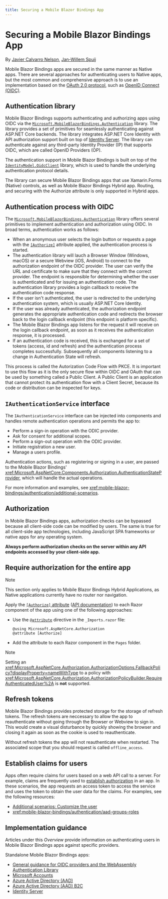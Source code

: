 ```yaml
---
title: Securing a Mobile Blazor Bindings App
---
```

# Securing a Mobile Blazor Bindings App

By [Javier Calvarro Nelson](https://github.com/javiercn), [Jan-Willem Spuij](https://github.com/jspuij)

Mobile Blazor Bindings apps are secured in the same manner as Native apps. There are several approaches for authenticating users to Native apps, but the most common and comprehensive approach is to use an implementation based on the [OAuth 2.0 protocol](https://oauth.net/), such as [OpenID Connect (OIDC)](https://openid.net/connect/).

## Authentication library

Mobile Blazor Bindings supports authenticating and authorizing apps using OIDC via the [`Microsoft.MobileBlazorBindings.Authentication`](https://www.nuget.org/packages/Microsoft.MobileBlazorBindings.Authentication) library. The library provides a set of primitives for seamlessly authenticating against ASP.NET Core backends. The library integrates ASP.NET Core Identity with API authorization support built on top of [Identity Server](https://identityserver.io/). The library can authenticate against any third-party Identity Provider (IP) that supports OIDC, which are called OpenID Providers (OP).

The authentication support in Mobile Blazor Bindings is built on top of the [`IdentityModel.OidcClient`](https://github.com/IdentityModel/IdentityModel.OidcClient) library, which is used to handle the underlying authentication protocol details.

The library can secure Mobile Blazor Bindings apps that use Xamarin.Forms (Native) controls, as well as Mobile Blazor Bindings Hybrid app. Routing, and securing with the Authorize attribute is only supported in Hybrid apps.

## Authentication process with OIDC

The [`Microsoft.MobileBlazorBindings.Authentication`](https://www.nuget.org/packages/Microsoft.MobileBlazorBindings.Authentication) library offers several primitives to implement authentication and authorization using OIDC. In broad terms, authentication works as follows:

  * When an anonymous user selects the login button or requests a page with the [`[Authorize]`](xref:Microsoft.AspNetCore.Authorization.AuthorizeAttribute) attribute applied, the authentication process is started.
  * The authentication library will lauch a Browser Window (Windows, macOS) or a secure Webview (iOS, Android) to connect to the authorization endpoint of the OIDC provider. The user can verify the URL and certificate to make sure that they connect with the correct provider. The endpoint is responsible for determining whether the user is authenticated and for issuing an authentication code. The authentication library provides a login callback to receive the authentication code response.
  * If the user isn't authenticated, the user is redirected to the underlying authentication system, which is usually ASP.NET Core Identity.
  * If the user was already authenticated, the authorization endpoint generates the appropriate authentication code and redirects the browser back to the login callback endpoint (this endpoint is platform specific).
  * The Mobile Blazor Bindings app listens for the request it will receive on the login callback endpoint, as soon as it receives the authentication response, it is processed.
  * If an authentication code is received, this is exchanged for a set of tokens (access, id and refresh) and the authentication process completes successfully. Subsequently all components listening to a change in Authentication State will refresh.

This process is called the Autorization Code Flow with PKCE. It is important to use this flow as it is the only secure flow within OIDC and OAuth that can be used by something called a Public Client. A Public Client is an application that cannot protect its authentication flow with a Client Secret, because its code or distribution can be inspected for keys.

## `IAuthenticationService` interface

The `IAuthenticationService` interface can be injected into components and handles remote authentication operations and permits the app to:

* Perform a sign-in operation with the ODIC provider.
* Ask for consent for additional scopes.
* Perform a sign-out operation with the ODIC provider.
* Initiate registration a new user.
* Manage a users profile.

Authentication actions, such as registering or signing in a user, are passed to the Mobile Blazor Bindings' <xref:Microsoft.AspNetCore.Components.Authorization.AuthenticationStateProvider>, which will handle the actual operations.

For more information and examples, see <xref:mobile-blazor-bindings/authentication/additional-scenarios>.

## Authorization

In Mobile Blazor Bindings apps, authorization checks can be bypassed because all client-side code can be modified by users. The same is true for all client-side app technologies, including JavaScript SPA frameworks or native apps for any operating system.

**Always perform authorization checks on the server within any API endpoints accessed by your client-side app.**

## Require authorization for the entire app

> [!NOTE]
> This section only applies to Mobile Blazor Bindings Hybrid Applications, as Native applications currently have no router nor navigation.

Apply the [`[Authorize]` attribute](xref:blazor/security/index#authorize-attribute) ([API documentation](xref:System.Web.Mvc.AuthorizeAttribute)) to each Razor component of the app using one of the following approaches:

* Use the [`@attribute`](xref:mvc/views/razor#attribute) directive in the `_Imports.razor` file:

  ```razor
  @using Microsoft.AspNetCore.Authorization
  @attribute [Authorize]
  ```

* Add the attribute to each Razor component in the `Pages` folder.

> [!NOTE]
> Setting an <xref:Microsoft.AspNetCore.Authorization.AuthorizationOptions.FallbackPolicy?displayProperty=nameWithType> to a policy with <xref:Microsoft.AspNetCore.Authorization.AuthorizationPolicyBuilder.RequireAuthenticatedUser%2A> is **not** supported.

## Refresh tokens

Mobile Blazor Bindings provides protected storage for the storage of refresh tokens. The refresh tokens are neccessary to allow the app to reauthenticate without going through the Browser or Webview to sign in. This would create a visual disturbance by quickly showing the browser and closing it again as soon as the cookie is used to reauthenticate.

Without refresh tokens the app will not reauthenticate when restarted. The associated scope that you should request is called `offline_access`. 

## Establish claims for users

Apps often require claims for users based on a web API call to a server. For example, claims are frequently used to [establish authorization](xref:mobile-blazor-bindings/authentication/overview#authorization) in an app. In these scenarios, the app requests an access token to access the service and uses the token to obtain the user data for the claims. For examples, see the following resources:

* [Additional scenarios: Customize the user](xref:mobile-blazor-bindings/authentication/additional-scenarios#customize-the-user)
* <xref:mobile-blazor-bindings/authentication/aad-groups-roles>

## Implementation guidance

Articles under this *Overview* provide information on authenticating users in Mobile Blazor Bindings apps against specific providers.

Standalone Mobile Blazor Bindings apps:

* [General guidance for OIDC providers and the WebAssembly Authentication Library](xref:mobile-blazor-bindings/authentication/authentication-library)
* [Microsoft Accounts](xref:mobile-blazor-bindings/authentication/microsoft-accounts)
* [Azure Active Directory (AAD)](xref:mobile-blazor-bindings/azure-active-directory)
* [Azure Active Directory (AAD) B2C](xref:mobile-blazor-bindings/azure-active-directory-b2c)
* [Identity Server](xref:blazor/security/webassembly/identity-server)
